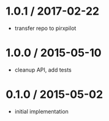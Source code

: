 
1.0.1 / 2017-02-22
==================

 * transfer repo to pirxpilot

1.0.0 / 2015-05-10
==================

 * cleanup API, add tests

0.1.0 / 2015-05-02
==================

 * initial implementation
